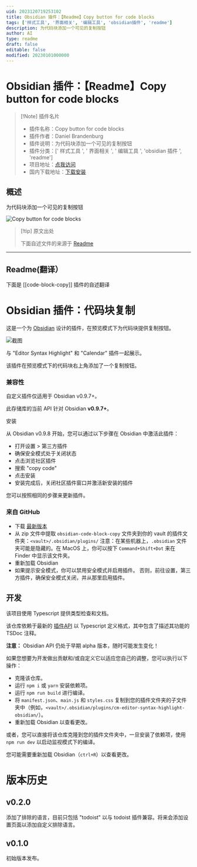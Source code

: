 ```yaml
---
uid: 2023120719253102
title: Obsidian 插件：【Readme】Copy button for code blocks
tags: ['样式工具', '界面相关', '编辑工具', 'obsidian插件', 'readme']
description: 为代码块添加一个可见的复制按钮
author: AI
type: readme
draft: false
editable: false
modified: 20230101000000
---
```


# Obsidian 插件：【Readme】Copy button for code blocks

> [!Note] 插件名片
> - 插件名称：Copy button for code blocks
> - 插件作者：Daniel Brandenburg
> - 插件说明：为代码块添加一个可见的复制按钮
> - 插件分类：[' 样式工具 ', ' 界面相关 ', ' 编辑工具 ', 'obsidian 插件 ', 'readme']
> - 项目地址：[点我访问](https://github.com/jdbrice/obsidian-code-block-copy)
> - 国内下载地址：[下载安装](https://pkmer.cn/products/plugin/pluginMarket/?code-block-copy)

## 概述

为代码块添加一个可见的复制按钮

![Copy button for code blocks](https://cdn.pkmer.cn/covers/code-block-copy.png!pkmer)

> [!tip] 原文出处
>
>下面自述文件的来源于 [Readme](https://ghproxy.net/https://raw.githubusercontent.com/jdbrice/obsidian-code-block-copy/master/README.md)
>

---

## Readme(翻译）

下面是 [[code-block-copy]] 插件的自述翻译

# Obsidian 插件：代码块复制

这是一个为 [Obsidian](https://obsidian.md) 设计的插件，在预览模式下为代码块提供复制按钮。

![截图](https://cdn.pkmer.cn/covers/code-block-copy_1_0.png!pkmer)

与 "Editor Syntax Highlight" 和 "Calendar" 插件一起展示。

该插件在预览模式下的代码块右上角添加了一个复制按钮。

### 兼容性

自定义插件仅适用于 Obsidian v0.9.7+。

此存储库的当前 API 针对 Obsidian **v0.9.7+**。

安装

从 Obsidian v0.9.8 开始，您可以通过以下步骤在 Obsidian 中激活此插件：

- 打开设置 > 第三方插件
- 确保安全模式处于关闭状态
- 点击浏览社区插件
- 搜索 "copy code"
- 点击安装
- 安装完成后，关闭社区插件窗口并激活新安装的插件

您可以按照相同的步骤来更新插件。

### 来自 GitHub

- 下载 [最新版本](https://github.com/jdbrice/obsidian-code-block-copy/releases/latest)
- 从 zip 文件中提取 `obsidian-code-block-copy` 文件夹到你的 vault 的插件文件夹：`<vault>/.obsidian/plugins/`
注意：在某些机器上，`.obsidian` 文件夹可能是隐藏的。在 MacOS 上，你可以按下 `Command+Shift+Dot` 来在 Finder 中显示该文件夹。
- 重新加载 Obsidian
- 如果提示安全模式，你可以禁用安全模式并启用插件。
否则，前往设置，第三方插件，确保安全模式关闭，并从那里启用插件。

## 开发

该项目使用 Typescript 提供类型检查和文档。

该仓库依赖于最新的 [插件API](https://github.com/obsidianmd/obsidian-api) 以 Typescript 定义格式，其中包含了描述其功能的 TSDoc 注释。

**注意：** Obsidian API 仍处于早期 alpha 版本，随时可能发生变化！

如果您想要为开发做出贡献和/或自定义它以适应您自己的调整，您可以执行以下操作：

- 克隆该仓库。
- 运行 `npm i` 或 `yarn` 安装依赖项。
- 运行 `npm run build` 进行编译。
- 将 `manifest.json`、`main.js` 和 `styles.css` 复制到您的插件文件夹的子文件夹中（例如，`<vault>/.obsidian/plugins/cm-editor-syntax-highlight-obsidian/`）。
- 重新加载 Obsidian 以查看更改。

或者，您可以直接将该仓库克隆到您的插件文件夹中，一旦安装了依赖项，使用 `npm run dev` 以启动监视模式下的编译。

您可能需要重新加载 Obsidian（`ctrl+R`）以查看更改。

# 版本历史

## v0.2.0

添加了排除的语言，目前只包括 "todoist" 以与 todoist 插件兼容。将来会添加设置页面以添加自定义排除语言。

## v0.1.0

初始版本发布。

